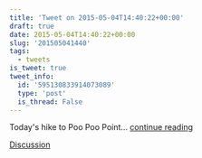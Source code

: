 ```yaml
---
title: 'Tweet on 2015-05-04T14:40:22+00:00'
draft: true
date: 2015-05-04T14:40:22+00:00
slug: '201505041440'
tags:
  - tweets
is_tweet: true
tweet_info:
  id: '595130833914073089'
  type: 'post'
  is_thread: False
---
```




Today's hike to Poo Poo Point... [continue reading](urls[0])

[Discussion](https://x.com/sytelus/status/595130833914073089)

